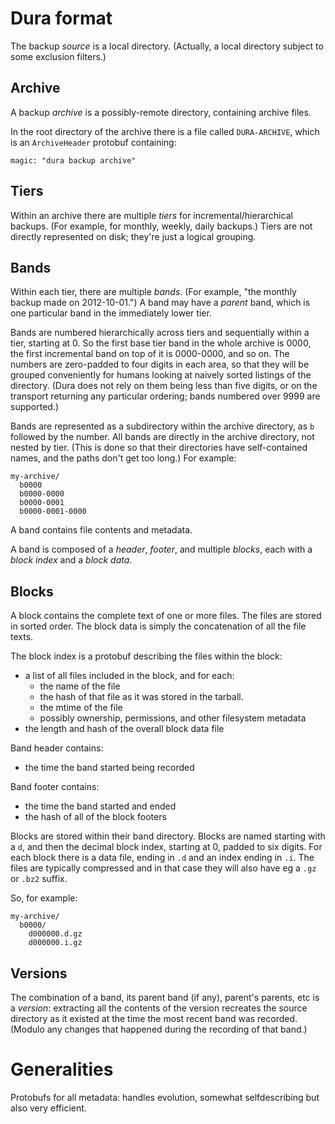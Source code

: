 Dura format
===========

The backup *source* is a local directory.  (Actually, a local directory
subject to some exclusion filters.)

Archive
-------

A backup *archive* is a possibly-remote directory, containing archive
files.

In the root directory of the archive there is a file called `DURA-ARCHIVE`,
which is an `ArchiveHeader` protobuf containing:

    magic: "dura backup archive"

Tiers
-----

Within an archive there are multiple *tiers* for incremental/hierarchical
backups.  (For example, for monthly, weekly, daily backups.)  Tiers are not
directly represented on disk; they're just a logical grouping.

Bands
-----

Within each tier, there are multiple *bands*.  (For example, "the monthly
backup made on 2012-10-01.")  A band may have a *parent* band, which is one
particular band in the immediately lower tier.

Bands are numbered hierarchically across tiers and sequentially within
a tier, starting at 0.  So the first base tier band in the whole archive
is 0000, the first incremental band on top of it is 0000-0000,
and so on.  The numbers are zero-padded to four digits in each
area, so that they will be grouped conveniently for humans looking at
naively sorted listings of the directory.  (Dura does not rely on them
being less than five digits, or on the transport returning any particular
ordering; bands numbered over 9999 are supported.)

Bands are represented as a subdirectory within the archive directory,
as `b` followed by the number.  All bands are directly in the
archive directory, not nested by tier.  (This is done so that their
directories have self-contained names, and the paths don't get too
long.)  For example:

    my-archive/
      b0000
      b0000-0000
      b0000-0001
      b0000-0001-0000

A band contains file contents and metadata.

A band is composed of a *header*, *footer*, and multiple *blocks*, each
with a *block index* and a *block data*.

Blocks
------

A block contains the complete text of one or more files.  The files are
stored in sorted order.  The block data is simply the concatenation of
all the file texts.

The block index is a protobuf describing the files within the block:

 - a list of all files included in the block, and for each:
   - the name of the file
   - the hash of that file as it was stored in the tarball.
   - the mtime of the file
   - possibly ownership, permissions, and other filesystem metadata
 - the length and hash of the overall block data file

Band header contains:

 - the time the band started being recorded

Band footer contains:

 - the time the band started and ended
 - the hash of all of the block footers

Blocks are stored within their band directory.  Blocks are named starting with
a `d`, and then the decimal block index, starting at 0, padded to six digits.
For each block there is a data file, ending in `.d` and an index ending in `.i`.
The files are typically compressed and in that case they will also have eg a
`.gz` or `.bz2` suffix.

So, for example:

    my-archive/
      b0000/
        d000000.d.gz
        d000000.i.gz


Versions
--------

The combination of a band, its parent band (if any), parent's parents, etc
is a *version*: extracting all the contents of the version recreates
the source directory as it existed at the time the most recent band
was recorded.  (Modulo any changes that happened during the recording
of that band.)

Generalities
============

Protobufs for all metadata: handles evolution, somewhat selfdescribing
but also very efficient.
